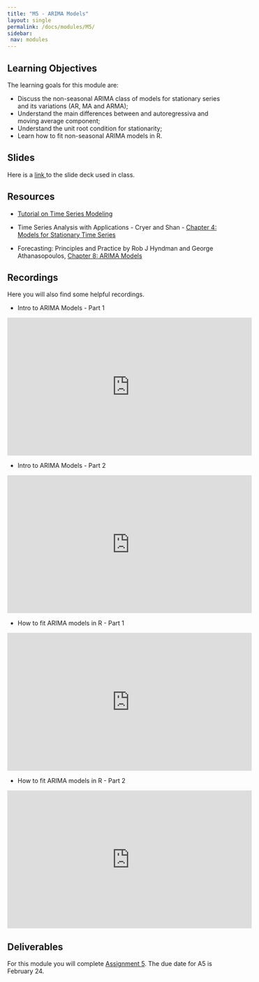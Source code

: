 ```yaml
---
title: "M5 - ARIMA Models"
layout: single
permalink: /docs/modules/M5/
sidebar:
 nav: modules
---
```


## Learning Objectives

The learning goals for this module are:

* Discuss the non-seasonal ARIMA class of models for stationary series and its variations (AR, MA and ARMA); <br>
* Understand the main differences between and autoregressiva and moving average component; <br>
* Understand the unit root condition for stationarity; <br>
* Learn how to fit non-seasonal ARIMA models in R. <br>

## Slides

Here is a <a href="/docs/modules/PPTS/TSA_M5_StationaryModels.pdf" > link </a> to the slide deck used in class.


## Resources

* [Tutorial on Time Series Modeling](https://www.analyticsvidhya.com/blog/2015/12/complete-tutorial-time-series-modeling/)

*  Time Series Analysis with Applications - Cryer and Shan - <a href="/docs/modules/readings/M5_TSA-cryer-ch4.pdf" > Chapter 4: Models for Stationary Time Series </a> <br>

* Forecasting: Principles and Practice by Rob J Hyndman and George Athanasopoulos, [Chapter 8: ARIMA Models](https://otexts.com/fpp2/arima.html)

## Recordings

Here you will also find some helpful recordings.

* Intro to ARIMA Models - Part 1 <br>

<iframe width="560" height="315" src="https://www.youtube.com/embed/LtWjs6QnlPU" title="YouTube video player" frameborder="0" allow="accelerometer; autoplay; clipboard-write; encrypted-media; gyroscope; picture-in-picture; web-share" allowfullscreen></iframe>

* Intro to ARIMA Models - Part 2 <br>

<iframe width="560" height="315" src="https://www.youtube.com/embed/NkMc39iZSnk" title="YouTube video player" frameborder="0" allow="accelerometer; autoplay; clipboard-write; encrypted-media; gyroscope; picture-in-picture; web-share" allowfullscreen></iframe>

* How to fit ARIMA models in R - Part 1 <br>

<iframe width="560" height="315" src="https://www.youtube.com/embed/NkMc39iZSnk" title="YouTube video player" frameborder="0" allow="accelerometer; autoplay; clipboard-write; encrypted-media; gyroscope; picture-in-picture; web-share" allowfullscreen></iframe>

* How to fit ARIMA models in R - Part 2 

<iframe width="560" height="315" src="https://www.youtube.com/embed/oKXzo3fVe8s" title="YouTube video player" frameborder="0" allow="accelerometer; autoplay; clipboard-write; encrypted-media; gyroscope; picture-in-picture; web-share" allowfullscreen></iframe>

## Deliverables

For this module you will complete [Assignment 5](https://sakai.duke.edu/portal/site/a5ad3ba7-7739-47f2-b244-5845e726204e/tool/5ec87633-0272-40ea-9b4b-5ffd65f61cba?panel=Main). The due date for A5 is February 24.

